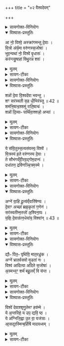 +++
title = "०२ वैश्वदेवम्"

+++
<details><summary>सायणोक्त-विनियोगः</summary>

7अथ 'वैश्वदेवं बहुरूपमालमेतान्नकामः' इत्यस्य पशोः सूक्ते वपायाः पुरोनुवाक्यामाह - 
</details>


<details open><summary>विश्वास-प्रस्तुतिः</summary>

आ नो॒ विश्वे॒ अस्क्रा॑गमन्तु दे॒वाः ।  
मि॒त्रो अ॑र्य॒मा वरु॑णस्स॒जोषाः॑ ।   
भुव॒न्यथा॑ नो॒ विश्वे॑ वृ॒धासः॑ ।  
कर॑न्त्सु॒षाहा॑ विथु॒रन्न शवः॑ ।  
</details>

<details><summary>मूलम्</summary>

आ नो॒ विश्वे॒ अस्क्रा॑गमन्तु दे॒वाः ।  
मि॒त्रो अ॑र्य॒मा वरु॑णस्स॒जोषाः॑ ।   
भुव॒न्यथा॑ नो॒ विश्वे॑ वृ॒धासः॑ ।  
कर॑न्त्सु॒षाहा॑ विथु॒रन्न शवः॑ ।  
</details>

<details><summary>सायण-टीका</summary>

मित्रः अर्यमा वरुण इत्याद्याः सजोषाः समानप्रीतयो विश्वे सर्वे देवा अस्क्रा आभिमुख्येन कर्तारः सन्तो नोऽस्मान्प्रत्यागमन्तु आगच्छन्तु । विश्वे देवा नो वृधासः अस्मान्वर्धयितारो यथा भुवन् भवन्ति शवः अस्मदीयं बलं सुषाहा सुषहं परेषामभिभवितृ विथुरं न अचलितं यथा करन् कुर्वन्ति तथाऽस्मानागच्छन्त्विति पूर्वत्रान्वयः ॥
</details>

<details><summary>सायणोक्त-विनियोगः</summary>

8अथ वपाया याज्यामाह - 
</details>


<details open><summary>विश्वास-प्रस्तुतिः</summary>

शन्नो॑ दे॒वा वि॒श्वदे॑वा भवन्तु ।  
शꣳ सर॑स्वती स॒ह धी॒भिर॑स्तु ॥ 42 ॥  
शम॑भि॒षाच॒श्शमु॑ राति॒षाचः॑ ।  
शन्नो॑ दि॒व्याᳶ पार्थि॑वा॒श्शन्नो॒ अप्याः॑ ।
</details>

<details><summary>मूलम्</summary>

शन्नो॑ दे॒वा वि॒श्वदे॑वा भवन्तु ।  
शꣳ सर॑स्वती स॒ह धी॒भिर॑स्तु ॥ 42 ॥  
शम॑भि॒षाच॒श्शमु॑ राति॒षाचः॑ ।  
शन्नो॑ दि॒व्याᳶ पार्थि॑वा॒श्शन्नो॒ अप्याः॑ ।
</details>

<details><summary>सायण-टीका</summary>

विश्वदेवशब्दो वसुरुद्रादिशब्दवद्गणविशेषवाची । विश्वदेवाख्या देवा नोऽस्माकं शं सुखहेतवो भवन्तु । सरस्वती देवी धीभिः बुद्ध्यभिमानिनीभिर्देवताभिः सह शं सुखहेतुरस्तु । अभितः सचन्ते समवयन्तीत्यभिषाचो बान्धवाः ते शं सुखहेतवो भवन्तु । रातिर्मित्रं तेन सचन्त इति रातिषाचो मित्रद्वारा संबध्यमानाः पुरुषा उ तेऽपि शं सुखहेतवो भवन्तु । दिवि भवा दिव्याः पृथिवयं भवाः पार्थिवा अपोऽन्तरिक्षं तत्र भवा अप्याः 'ये देवा दिव्येकादश स्थ' इत्यत्र पठिता लोकत्रयवर्तिनो देवाः शं सुखहेतवो भवन्तु ॥
</details>

<details><summary>सायणोक्त-विनियोगः</summary>

9अथ पुरोडाशस्य पुरोनुवाक्यमाह - 
</details>



<details open><summary>विश्वास-प्रस्तुतिः</summary>

ये स॑वि॒तुस्स॒त्यस॑वस्य॒ विश्वे॑ ।     
मि॒त्रस्य॑ व्र॒ते वरु॑णस्य दे॒वाः ।  
ते सौभ॑गव्ँवी॒रव॒द्गोम॒दप्नः॑ ।  
दधा॑तन॒ द्रवि॑णञ्चि॒त्रम॒स्मे ।  
</details>

<details><summary>मूलम्</summary>

ये स॑वि॒तुस्स॒त्यस॑वस्य॒ विश्वे॑ ।     
मि॒त्रस्य॑ व्र॒ते वरु॑णस्य दे॒वाः ।  
ते सौभ॑गव्ँवी॒रव॒द्गोम॒दप्नः॑ ।  
दधा॑तन॒ द्रवि॑णञ्चि॒त्रम॒स्मे ।  
</details>

<details><summary>सायण-टीका</summary>

ये विश्वे देवाः सत्यसवस्य सत्यप्रेरणस्य सवितुः मित्रस्य वरुणस्य च संबन्धिनि व्रते कमेणि समागतास्ते सर्वे यूयं सौभगं सौभाग्यं अप्नः कर्मविशेषं द्रविणं धनं च अस्मे दधातन अस्मासु संपादयत । कीदृशं सौभगं? वीरवते बहुभिर्वीरैः पुत्रैर्युक्तम् । गोमत् बहुभिर्गोभिर्युक्तम् । कीदृशं द्रविणं? चित्रं मणिमुक्तादिभेदेन बहुविधम् ॥
</details>

<details><summary>सायणोक्त-विनियोगः</summary>

10अथ पुरोडाशस्य याज्यामाह - 
</details>

<details open><summary>विश्वास-प्रस्तुतिः</summary>

अग्ने॑ या॒हि दू॒त्य॑व्ँवारि॑षेण्यः ।  
दे॒वाꣳ अच्छा॑ ब्रह्म॒कृता॑ ग॒णेन॑ ।  
सर॑स्वतीम्म॒रुतो॑ अ॒श्विना॒पः ।  
य॒क्षि॒ दे॒वान्र॑त्न॒धेया॑य॒ विश्वा॑न् ॥ 43 ॥  
</details>

<details><summary>मूलम्</summary>

अग्ने॑ या॒हि दू॒त्य॑व्ँवारि॑षेण्यः ।  
दे॒वाꣳ अच्छा॑ ब्रह्म॒कृता॑ ग॒णेन॑ ।  
सर॑स्वतीम्म॒रुतो॑ अ॒श्विना॒पः ।  
य॒क्षि॒ दे॒वान्र॑त्न॒धेया॑य॒ विश्वा॑न् ॥ 43 ॥  
</details>

<details><summary>सायण-टीका</summary>

हेऽग्ने देवानच्छा देवानभिलक्ष्य दूत्यं याहि दूतकर्म कुरु । वारिषेण्यः मा रीरिषः कार्यविघातेनास्मान्मा हिंसीः । कान्देवानभिलक्ष्येति तदुच्यते - ब्रह्म परिवृढमिदं कर्म करोतीति ब्रह्मकृतेन कर्मकारिणा वैश्वदेवगणेन सह सरस्वत्यादीन्देवानभिलक्ष्य दूत्यं कृत्वा रत्नधेयाय रत्नसंपादनाय विश्वान्देवान् यक्षि पूजय ॥
</details>

<details><summary>सायणोक्त-विनियोगः</summary>

11अथ हविषः पुरोनुवाक्यामाह - 
</details>


<details open><summary>विश्वास-प्रस्तुतिः</summary>

द्यौᳶ पि॑त॒ᳶ पृथि॑वि॒ मात॒रध्रु॑क ।  
अग्ने॑ भ्रातर्वसवो मृ॒डता॑ नः ।  
विश्व॑ आदित्या अदिते स॒जोषाः॑ ।  
अ॒स्मभ्य॒ꣳ॒ शर्म॑ बहु॒लव्ँ वि य॑न्त ।   
</details>

<details><summary>मूलम्</summary>

द्यौᳶ पि॑त॒ᳶ पृथि॑वि॒ मात॒रध्रु॑क ।  
अग्ने॑ भ्रातर्वसवो मृ॒डता॑ नः ।  
विश्व॑ आदित्या अदिते स॒जोषाः॑ ।  
अ॒स्मभ्य॒ꣳ॒ शर्म॑ बहु॒लव्ँ वि य॑न्त ।   
</details>

<details><summary>सायण-टीका</summary>

येयं द्यौस्तद्रूप हे पितस्त्वं अध्रुक् द्रोहरहितः । हे पृथिवि मातः त्वमप्यध्रुक् । हेऽग्ने भ्रातः त्वमप्यध्रुक् हे वसवो यूयमप्यद्रुहः । ते यूयमस्माकं द्रोहमनाचरन्तो 'नोऽस्मान्मृडत सुखयत । हे विश्वे देवा हे आदित्या हे अदिते यूयं सजोषाः समानप्रीतयोऽस्मभ्यं बहुलं शर्म सुखं वियन्त विषेण यच्छत ॥
</details>

<details><summary>सायणोक्त-विनियोगः</summary>

12अथ हविषो याज्यामाह - 
</details>


<details open><summary>विश्वास-प्रस्तुतिः</summary>

विश्वे॑ देवाश्शृणु॒तेमꣳ हव॑म्मे ।   
ये अ॒न्तरि॑क्षे॒ य उप॒ द्यवि॒ ष्ठ ।  
ये अ॑ग्निजि॒ह्वा उ॒त वा॒ यज॑त्राः ।  
आ॒सद्या॒स्मिन्ब॒र्हिषि॑ मादयध्वम् ।  
</details>

<details><summary>मूलम्</summary>

विश्वे॑ देवाश्शृणु॒तेमꣳ हव॑म्मे ।   
ये अ॒न्तरि॑क्षे॒ य उप॒ द्यवि॒ ष्ठ ।  
ये अ॑ग्निजि॒ह्वा उ॒त वा॒ यज॑त्राः ।  
आ॒सद्या॒स्मिन्ब॒र्हिषि॑ मादयध्वम् ।  
</details>

<details><summary>सायण-टीका</summary>

हे विश्वे देवाः मे हवं मदीयमाह्वानं शृणुत । ये यूयमन्तरिक्षे स्थ अन्तरिक्षलोके स्थिताः ये चोप समीपे पृथिव्यां स्थिताः ये च द्यवि दिवि लोके स्थ ये यूयमग्निजिह्वा अग्निद्वारेण हविषः स्वीकर्तारः उत वा अन्येऽपि वा यजत्राः यष्टव्याः ते सर्वेऽप्यस्मिर्न्बीहषि यागे आसद्य उपविश्य मादयध्वं दृप्ता भवत । अस्मानपि हर्षयत ॥
</details>
